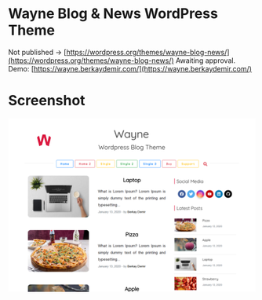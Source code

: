 # Wayne Blog & News WordPress Theme
Not published -> [https://wordpress.org/themes/wayne-blog-news/](https://wordpress.org/themes/wayne-blog-news/)
Awaiting approval.<br>
Demo: [https://wayne.berkaydemir.com/](https://wayne.berkaydemir.com/)
# Screenshot
![homepage](https://raw.githubusercontent.com/b3rkaydem1r/wayne-blog-news/master/screenshot.png)
